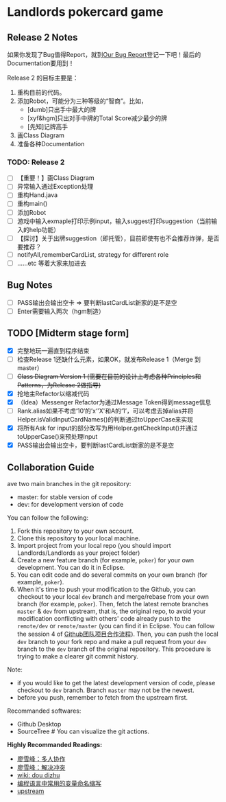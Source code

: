 # Landlords pokercard game

## Release 2 Notes

如果你发现了Bug值得Report，就到[Our Bug Report](http://cs3343.cs.cityu.edu.hk/bugzilla/enter_bug.cgi?product=Bro_Doudizhu)登记一下吧！最后的Documentation要用到！

Release 2 的目标主要是：

1.  重构目前的代码。
2.  添加Robot，可能分为三种等级的“智商”。比如，
    -   [dumb]只出手中最大的牌
    -   [xyf&hgm]只出对手中牌的Total Score减少最少的牌
    -   [先知]记牌高手
3.  画Class Diagram
4.  准备各种Documentation

### TODO: Release 2

-   [ ] 【重要！】画Class Diagram
-   [ ] 异常输入通过Exception处理
-   [ ] 重构Hand.java
-   [ ] 重构main()
-   [ ] 添加Robot
-   [ ] 游戏中输入exmaple打印示例input，输入suggest打印suggestion（当前输入的help功能）
-   [ ] 【探讨】关于出牌suggestion（即托管），目前即使有也不会推荐炸弹，是否要推荐？
-   [ ] notifyAll,rememberCardList, strategy for different role
-   [ ] ……etc 等着大家来加进去

## Bug Notes

-   [ ] PASS输出会输出空卡 => 要判断lastCardList新家的是不是空
-   [ ] Enter需要输入两次（hgm制造）

## TODO [Midterm stage form]

-   [x] 完整地玩一遍直到程序结束
-   [ ] 检查Release 1还缺什么元素，如果OK，就发布Release 1（Merge 到 master）
-   [ ] ~~Class Diagram Version 1 (需要在目前的设计上考虑各种Principles和Patterns，为Release 2做指导)~~
-   [x] 抢地主Refactor以缩减代码
-   [x] （Idea）Messenger Refactor为通过Message Token得到message信息
-   [ ] Rank.alias如果不考虑‘10‘的’x‘'X'和A的‘1’，可以考虑去掉alias并将Helper.isValidInputCardNames()的判断通过toUpperCase来实现
-   [x] 将所有Ask for input的部分改写为用Helper.getCheckInput()并通过toUpperCase()来预处理Input
-   [x] PASS输出会输出空卡，要判断lastCardList新家的是不是空

## Collaboration Guide

ave two main branches in the git repository:
- master: for stable version of code
- dev: for development version of code

You can follow the following:
1. Fork this repository to your own account.
2. Clone this repository to your local machine.
3. Import project from your local repo (you should import Landlords/Landlords as your project folder)
4. Create a new feature branch (for example, `poker`) for your own development. You can do it in Eclipse.
6. You can edit code and do several commits on your own branch (for example, `poker`).
7. When it's time to push your modification to the Github, you can checkout to your local `dev` branch and merge/rebase from your own branch (for example, `poker`). Then, fetch the latest remote branches `master` & `dev` from upstream, that is, the original repo, to avoid your modification conflicting with others' code already push to the `remote/dev` or `remote/master` (you can find it in Eclipse. You can follow the session 4 of  [Github团队项目合作流程](https://www.cnblogs.com/schaepher/p/4933873.html#fetch)). Then, you can push the local `dev` branch to your fork repo and make a pull request from your `dev` branch to the `dev` branch of the original repository. This procedure is trying to make a clearer git commit history.

Note: 
- if you would like to get the latest development version of code, please checkout to `dev` branch. Branch `master` may not be the newest.
- before you push, remember to fetch from the upstream first.

Recommanded softwares:
- Github Desktop
- SourceTree # You can visualize the git actions.

**Highly Recommanded Readings:**
- [廖雪峰：多人协作](https://www.liaoxuefeng.com/wiki/896043488029600/900375748016320)
- [廖雪峰：解决冲突](https://www.liaoxuefeng.com/wiki/896043488029600/900004111093344)
- [wiki: dou dizhu](https://en.wikipedia.org/wiki/Dou_dizhu)
- [编程语言中常用的变量命名缩写](https://blog.csdn.net/qq_37851620/article/details/94731227)
- [upstream](https://www.cnblogs.com/schaepher/p/4933873.html#fetch)
